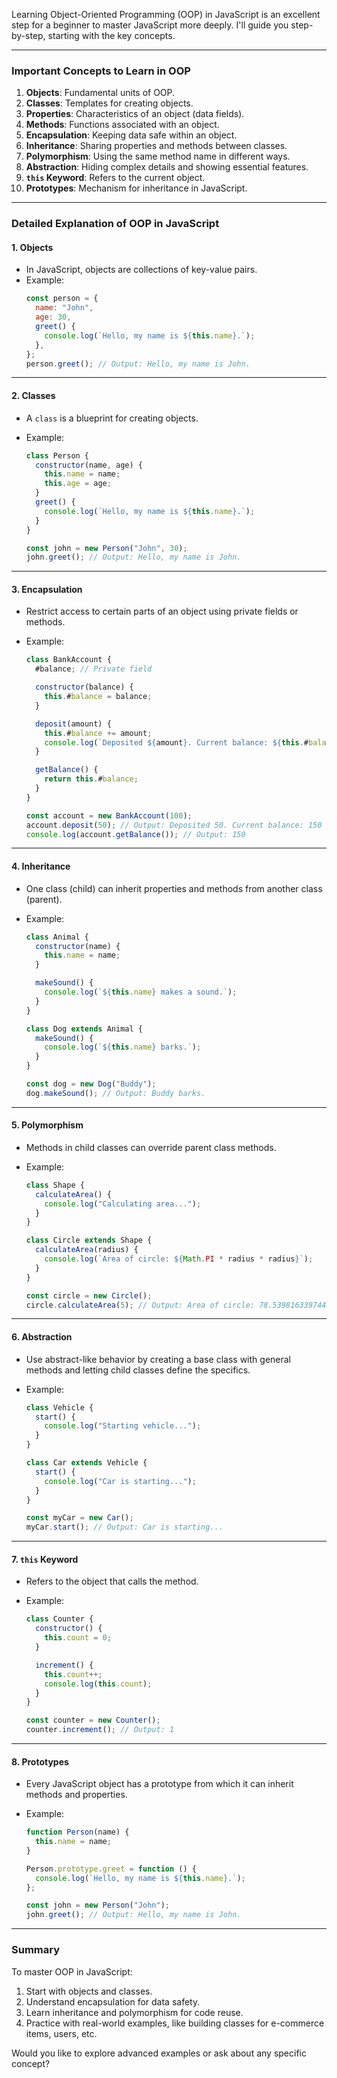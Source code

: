 Learning Object-Oriented Programming (OOP) in JavaScript is an excellent step for a beginner to master JavaScript more deeply. I'll guide you step-by-step, starting with the key concepts.

---

### **Important Concepts to Learn in OOP**

1. **Objects**: Fundamental units of OOP.
2. **Classes**: Templates for creating objects.
3. **Properties**: Characteristics of an object (data fields).
4. **Methods**: Functions associated with an object.
5. **Encapsulation**: Keeping data safe within an object.
6. **Inheritance**: Sharing properties and methods between classes.
7. **Polymorphism**: Using the same method name in different ways.
8. **Abstraction**: Hiding complex details and showing essential features.
9. **`this` Keyword**: Refers to the current object.
10. **Prototypes**: Mechanism for inheritance in JavaScript.

---

### **Detailed Explanation of OOP in JavaScript**

#### **1. Objects**

- In JavaScript, objects are collections of key-value pairs.
- Example:
  ```javascript
  const person = {
    name: "John",
    age: 30,
    greet() {
      console.log(`Hello, my name is ${this.name}.`);
    },
  };
  person.greet(); // Output: Hello, my name is John.
  ```

---

#### **2. Classes**

- A `class` is a blueprint for creating objects.
- Example:

  ```javascript
  class Person {
    constructor(name, age) {
      this.name = name;
      this.age = age;
    }
    greet() {
      console.log(`Hello, my name is ${this.name}.`);
    }
  }

  const john = new Person("John", 30);
  john.greet(); // Output: Hello, my name is John.
  ```

---

#### **3. Encapsulation**

- Restrict access to certain parts of an object using private fields or methods.
- Example:

  ```javascript
  class BankAccount {
    #balance; // Private field

    constructor(balance) {
      this.#balance = balance;
    }

    deposit(amount) {
      this.#balance += amount;
      console.log(`Deposited ${amount}. Current balance: ${this.#balance}`);
    }

    getBalance() {
      return this.#balance;
    }
  }

  const account = new BankAccount(100);
  account.deposit(50); // Output: Deposited 50. Current balance: 150
  console.log(account.getBalance()); // Output: 150
  ```

---

#### **4. Inheritance**

- One class (child) can inherit properties and methods from another class (parent).
- Example:

  ```javascript
  class Animal {
    constructor(name) {
      this.name = name;
    }

    makeSound() {
      console.log(`${this.name} makes a sound.`);
    }
  }

  class Dog extends Animal {
    makeSound() {
      console.log(`${this.name} barks.`);
    }
  }

  const dog = new Dog("Buddy");
  dog.makeSound(); // Output: Buddy barks.
  ```

---

#### **5. Polymorphism**

- Methods in child classes can override parent class methods.
- Example:

  ```javascript
  class Shape {
    calculateArea() {
      console.log("Calculating area...");
    }
  }

  class Circle extends Shape {
    calculateArea(radius) {
      console.log(`Area of circle: ${Math.PI * radius * radius}`);
    }
  }

  const circle = new Circle();
  circle.calculateArea(5); // Output: Area of circle: 78.53981633974483
  ```

---

#### **6. Abstraction**

- Use abstract-like behavior by creating a base class with general methods and letting child classes define the specifics.
- Example:

  ```javascript
  class Vehicle {
    start() {
      console.log("Starting vehicle...");
    }
  }

  class Car extends Vehicle {
    start() {
      console.log("Car is starting...");
    }
  }

  const myCar = new Car();
  myCar.start(); // Output: Car is starting...
  ```

---

#### **7. `this` Keyword**

- Refers to the object that calls the method.
- Example:

  ```javascript
  class Counter {
    constructor() {
      this.count = 0;
    }

    increment() {
      this.count++;
      console.log(this.count);
    }
  }

  const counter = new Counter();
  counter.increment(); // Output: 1
  ```

---

#### **8. Prototypes**

- Every JavaScript object has a prototype from which it can inherit methods and properties.
- Example:

  ```javascript
  function Person(name) {
    this.name = name;
  }

  Person.prototype.greet = function () {
    console.log(`Hello, my name is ${this.name}.`);
  };

  const john = new Person("John");
  john.greet(); // Output: Hello, my name is John.
  ```

---

### **Summary**

To master OOP in JavaScript:

1. Start with objects and classes.
2. Understand encapsulation for data safety.
3. Learn inheritance and polymorphism for code reuse.
4. Practice with real-world examples, like building classes for e-commerce items, users, etc.

Would you like to explore advanced examples or ask about any specific concept?
